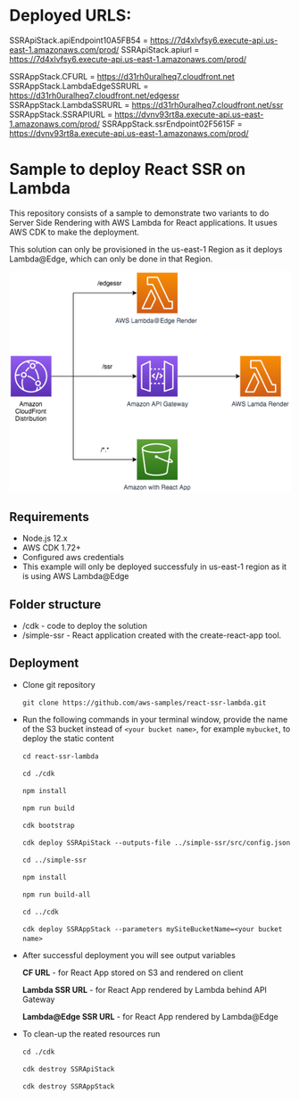 # Deployed URLS:

SSRApiStack.apiEndpoint10A5FB54 = https://7d4xlvfsy6.execute-api.us-east-1.amazonaws.com/prod/
SSRApiStack.apiurl = https://7d4xlvfsy6.execute-api.us-east-1.amazonaws.com/prod/

SSRAppStack.CFURL = https://d31rh0uralheq7.cloudfront.net
SSRAppStack.LambdaEdgeSSRURL = https://d31rh0uralheq7.cloudfront.net/edgessr
SSRAppStack.LambdaSSRURL = https://d31rh0uralheq7.cloudfront.net/ssr
SSRAppStack.SSRAPIURL = https://dvnv93rt8a.execute-api.us-east-1.amazonaws.com/prod/
SSRAppStack.ssrEndpoint02F5615F = https://dvnv93rt8a.execute-api.us-east-1.amazonaws.com/prod/




# Sample to deploy React SSR on Lambda

This repository consists of a sample to demonstrate two variants to do Server Side Rendering with AWS Lambda for React applications.
It usues AWS CDK to make the deployment.

This solution can only be provisioned in the us-east-1 Region as it deploys Lambda@Edge, which can only be done in that Region.

![alt](images/LambdaSSR-Architecture.png)

## Requirements
- Node.js 12.x
- AWS CDK 1.72+
- Configured aws credentials
- This example will only be deployed successfuly in us-east-1 region as it is using AWS Lambda@Edge

## Folder structure

- /cdk - code to deploy the solution 
- /simple-ssr - React application created with the create-react-app tool.


## Deployment
- Clone git repository

    `git clone https://github.com/aws-samples/react-ssr-lambda.git`

- Run the following commands in your terminal window, provide the name of the S3 bucket instead of `<your bucket name>`, for example `mybucket`, to deploy the static content

    `cd react-ssr-lambda`

    `cd ./cdk`

    `npm install`

    `npm run build`

    `cdk bootstrap`

    `cdk deploy SSRApiStack --outputs-file ../simple-ssr/src/config.json`

    `cd ../simple-ssr`

    `npm install`

    `npm run build-all`

    `cd ../cdk`

    `cdk deploy SSRAppStack --parameters mySiteBucketName=<your bucket name>`

- After successful deployment you will see output variables

    **CF URL** - for React App stored on S3 and rendered on client

    **Lambda SSR URL** - for React App rendered by Lambda behind API Gateway

    **Lambda@Edge SSR URL** - for React App rendered by Lambda@Edge

- To clean-up the reated resources run

    `cd ./cdk`

    `cdk destroy SSRApiStack`
    
    `cdk destroy SSRAppStack`
